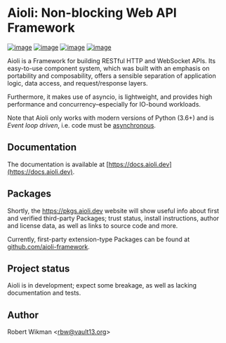 Aioli: Non-blocking Web API Framework
=== 

[![image](https://img.shields.io/github/license/aioli-framework/aioli.svg?style=flat-square)](https://raw.githubusercontent.com/aioli-framework/aioli/master/LICENSE)
[![image](https://img.shields.io/pypi/v/aioli.svg?style=flat-square)](https://pypi.org/project/aioli)
[![image](https://img.shields.io/travis/aioli-framework/aioli.svg?style=flat-square)](https://travis-ci.org/aioli-framework/aioli)
[![image](https://img.shields.io/pypi/pyversions/aioli.svg?style=flat-square)](https://pypi.org/project/aioli/)



Aioli is a Framework for building RESTful HTTP and WebSocket APIs.
Its easy-to-use component system, which was built with an emphasis on portability and composability, offers a sensible separation of application logic, data access, and request/response layers.

Furthermore, it makes use of asyncio, is lightweight, and provides high performance and concurrency–especially for IO-bound workloads.

Note that Aioli only works with modern versions of Python (3.6+) and is *Event loop driven*, i.e. code must be [asynchronous](https://docs.python.org/3/library/asyncio.html).


Documentation
---

The documentation is available at [https://docs.aioli.dev](https://docs.aioli.dev). 


Packages
---

Shortly, the https://pkgs.aioli.dev website will show useful info about first and verified third-party Packages; trust status, install instructions, author and license data, as well as links to source code and more.

Currently, first-party extension-type Packages can be found at [github.com/aioli-framework](https://github.com/aioli-framework).


Project status
---

Aioli is in development; expect some breakage, as well as lacking documentation and tests.


Author
---
Robert Wikman \<rbw@vault13.org\>
